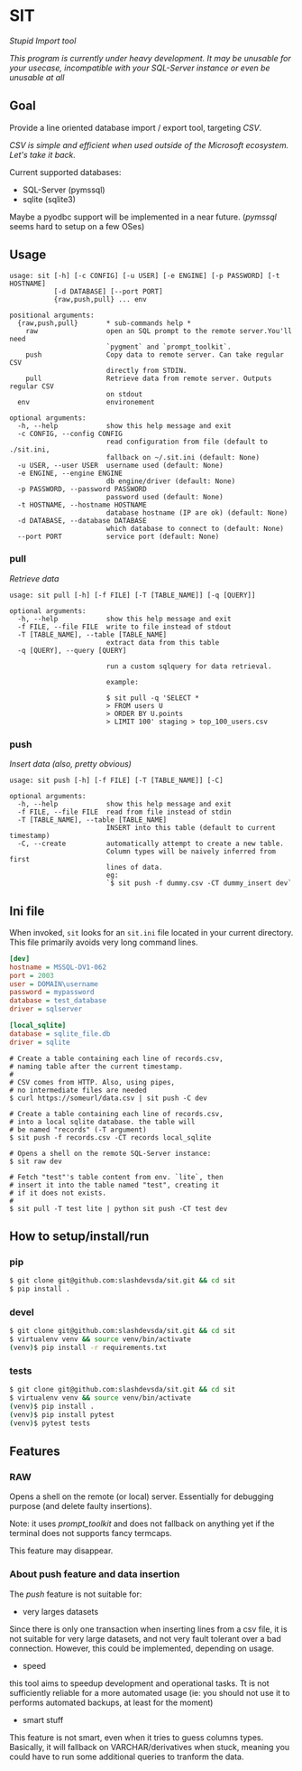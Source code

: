 # SIT

_Stupid Import tool_



_This program is currently under heavy development.
It may be unusable for your usecase, incompatible with 
your SQL-Server instance or even be unusable at all_




## Goal

Provide a line oriented database import / export tool,
targeting _CSV_.

_CSV is simple and efficient when used outside
of the Microsoft ecosystem. Let's take it back._


Current supported databases:

- SQL-Server (pymssql)
- sqlite (sqlite3)
	

Maybe a pyodbc support will be implemented in a near future.
(_pymssql_ seems hard to setup on a few OSes)



## Usage


```help
usage: sit [-h] [-c CONFIG] [-u USER] [-e ENGINE] [-p PASSWORD] [-t HOSTNAME]
           [-d DATABASE] [--port PORT]
           {raw,push,pull} ... env

positional arguments:
  {raw,push,pull}       * sub-commands help *
    raw                 open an SQL prompt to the remote server.You'll need
                        `pygment` and `prompt_toolkit`.
    push                Copy data to remote server. Can take regular CSV
                        directly from STDIN.
    pull                Retrieve data from remote server. Outputs regular CSV
                        on stdout
  env                   environement

optional arguments:
  -h, --help            show this help message and exit
  -c CONFIG, --config CONFIG
                        read configuration from file (default to ./sit.ini,
                        fallback on ~/.sit.ini (default: None)
  -u USER, --user USER  username used (default: None)
  -e ENGINE, --engine ENGINE
                        db engine/driver (default: None)
  -p PASSWORD, --password PASSWORD
                        password used (default: None)
  -t HOSTNAME, --hostname HOSTNAME
                        database hostname (IP are ok) (default: None)
  -d DATABASE, --database DATABASE
                        which database to connect to (default: None)
  --port PORT           service port (default: None)
```

### pull

_Retrieve data_

```
usage: sit pull [-h] [-f FILE] [-T [TABLE_NAME]] [-q [QUERY]]

optional arguments:
  -h, --help            show this help message and exit
  -f FILE, --file FILE  write to file instead of stdout
  -T [TABLE_NAME], --table [TABLE_NAME]
                        extract data from this table
  -q [QUERY], --query [QUERY]
                        
                        run a custom sqlquery for data retrieval.
                        
                        example:
                        
                        $ sit pull -q 'SELECT *
                        > FROM users U
                        > ORDER BY U.points
                        > LIMIT 100' staging > top_100_users.csv

```

### push

_Insert data (also, pretty obvious)_


```
usage: sit push [-h] [-f FILE] [-T [TABLE_NAME]] [-C]

optional arguments:
  -h, --help            show this help message and exit
  -f FILE, --file FILE  read from file instead of stdin
  -T [TABLE_NAME], --table [TABLE_NAME]
                        INSERT into this table (default to current timestamp)
  -C, --create          automatically attempt to create a new table.
                        Column types will be naively inferred from first
                        lines of data.
                        eg:
                        `$ sit push -f dummy.csv -CT dummy_insert dev`
```



## Ini file

When invoked, `sit` looks for an `sit.ini` file located in your current directory.
This file primarily avoids very long command lines.


```ini
[dev]
hostname = MSSQL-DV1-062
port = 2003
user = DOMAIN\username
password = mypassword
database = test_database
driver = sqlserver

[local_sqlite]
database = sqlite_file.db
driver = sqlite
```



```shell
# Create a table containing each line of records.csv,
# naming table after the current timestamp.
#
# CSV comes from HTTP. Also, using pipes, 
# no intermediate files are needed
$ curl https://someurl/data.csv | sit push -C dev
```


```shell
# Create a table containing each line of records.csv,
# into a local sqlite database. the table will
# be named "records" (-T argument)
$ sit push -f records.csv -CT records local_sqlite
```


```shell
# Opens a shell on the remote SQL-Server instance:
$ sit raw dev
```


```shell
# Fetch "test"'s table content from env. `lite`, then
# insert it into the table named "test", creating it
# if it does not exists.
#
$ sit pull -T test lite | python sit push -CT test dev
```


## How to setup/install/run


### pip

```bash
$ git clone git@github.com:slashdevsda/sit.git && cd sit
$ pip install .
```

### devel

```bash
$ git clone git@github.com:slashdevsda/sit.git && cd sit
$ virtualenv venv && source venv/bin/activate
(venv)$ pip install -r requirements.txt
```

### tests

```bash
$ git clone git@github.com:slashdevsda/sit.git && cd sit
$ virtualenv venv && source venv/bin/activate
(venv)$ pip install .
(venv)$ pip install pytest
(venv)$ pytest tests
```


## Features


### RAW

Opens a shell on the remote (or local) server.
Essentially for debugging purpose (and delete faulty insertions).


Note: it uses _prompt_toolkit_ and does not fallback on anything yet
if the terminal does not supports fancy termcaps.

This feature may disappear.


### About push feature and data insertion


The _push_ feature is not suitable for:

- very larges datasets

Since there is only one transaction
when inserting lines from a csv file,
it is not suitable for very large datasets,
and not very fault tolerant over a bad
connection. However, this could be implemented,
depending on usage.


- speed

this tool aims to speedup development and
operational tasks. Tt is not sufficiently reliable for a more
automated usage (ie: you should not use it to performs automated backups,
at least for the moment)

- smart stuff

This feature is not smart, even when it tries to guess
columns types. Basically, it will fallback on VARCHAR/derivatives when stuck,
meaning you could have to run some additional queries to tranform the data.

